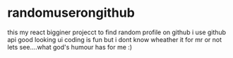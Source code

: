 # randomuserongithub
this my react bigginer projecct to find random profile on github 
i use github api
good looking ui 
coding is fun but i dont know wheather it for mr or not lets see....what god's humour has for me :)
